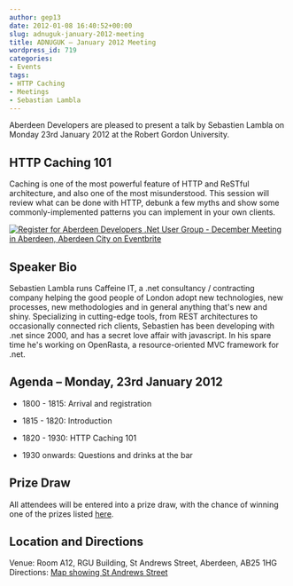 ```yaml
---
author: gep13
date: 2012-01-08 16:40:52+00:00
slug: adnuguk-january-2012-meeting
title: ADNUGUK – January 2012 Meeting
wordpress_id: 719
categories:
- Events
tags:
- HTTP Caching
- Meetings
- Sebastian Lambla
---
```


Aberdeen Developers are pleased to present a talk by Sebastien Lambla on Monday 23rd January 2012 at the Robert Gordon University.



## HTTP Caching 101



Caching is one of the most powerful feature of HTTP and ReSTful architecture, and also one of the most misunderstood. This session will review what can be done with HTTP, debunk a few myths and show some commonly-implemented patterns you can implement in your own clients.



[![Register for Aberdeen Developers .Net User Group - December Meeting in Aberdeen, Aberdeen City  on Eventbrite](http://www.eventbrite.com/registerbutton?eid=2581657808)](http://adnuguk-jan2012.eventbrite.co.uk?ref=ebtn)



## Speaker Bio



Sebastien Lambla runs Caffeine IT, a .net consultancy / contracting company helping the good people of London adopt new technologies, new processes, new methodologies and in general anything that's new and shiny. Specializing in cutting-edge tools, from REST architectures to occasionally connected rich clients, Sebastien has been developing with .net since 2000, and has a secret love affair with javascript. In his spare time he's working on OpenRasta, a resource-oriented MVC framework for .net.



## Agenda – Monday, 23rd January 2012




  * 1800 - 1815: Arrival and registration

  * 1815 - 1820: Introduction

  * 1820 - 1930: HTTP Caching 101

  * 1930 onwards: Questions and drinks at the bar


## Prize Draw



All attendees will be entered into a prize draw, with the chance of winning one of the prizes listed [here](http://www.gep13.co.uk/blog/?p=107).



## Location and Directions



Venue: Room A12, RGU Building, St Andrews Street, Aberdeen, AB25 1HG Directions: [Map showing St Andrews Street](http://www.bing.com/maps/?v=2&cp=57.149542434132776~-2.102723645985436&lvl=17&dir=0&sty=c&eo=1&form=LMLTCC)
